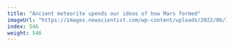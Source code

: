 ```yaml
---
title: "Ancient meteorite upends our ideas of how Mars formed"
imageUrl: "https://images.newscientist.com/wp-content/uploads/2022/06/16171557/SEI_110053287.jpg?width=600"
index: 546
weight: 546
---
```


